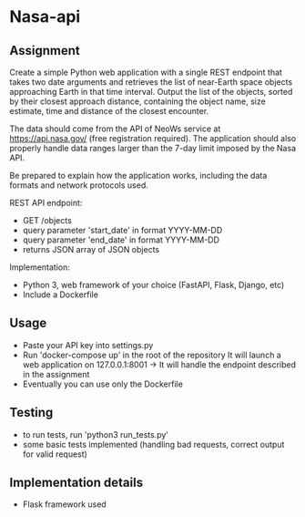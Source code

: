 # Nasa-api

## Assignment
Create a simple Python web application with a single REST endpoint that takes two date arguments and retrieves the list of near-Earth space objects approaching Earth in that time interval. Output the list of the objects, sorted by their closest approach distance, containing  the object name, size estimate, time and distance of the closest encounter.

The data should come from the API of NeoWs service at https://api.nasa.gov/ (free registration required). The application should also properly handle data ranges larger than the 7-day limit imposed by the Nasa API.

Be prepared to explain how the application works, including the data formats and network protocols used.

REST API endpoint:
* GET /objects
* query parameter 'start_date' in format YYYY-MM-DD
* query parameter 'end_date' in format YYYY-MM-DD
* returns JSON array of JSON objects

Implementation:
* Python 3, web framework of your choice (FastAPI, Flask, Django, etc)
* Include a Dockerfile

## Usage
- Paste your API key into settings.py
- Run 'docker-compose up' in the root of the repository It will launch a web application on 127.0.0.1:8001 
-> It will handle the endpoint described in the assignment
- Eventually you can use only the Dockerfile

## Testing 
- to run tests, run 'python3 run_tests.py'
- some basic tests implemented (handling bad requests, correct output for valid request)

## Implementation details
- Flask framework used

